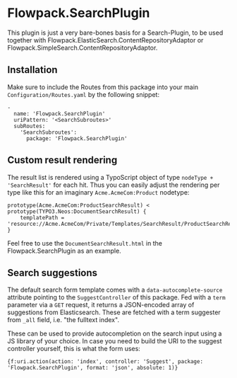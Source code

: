# Flowpack.SearchPlugin

This plugin is just a very bare-bones basis for a Search-Plugin, to be used together with
Flowpack.ElasticSearch.ContentRepositoryAdaptor or Flowpack.SimpleSearch.ContentRepositoryAdaptor.

## Installation

Make sure to include the Routes from this package into your main `Configuration/Routes.yaml` by the following snippet:

    -
      name: 'Flowpack.SearchPlugin'
      uriPattern: '<SearchSubroutes>'
      subRoutes:
        'SearchSubroutes':
          package: 'Flowpack.SearchPlugin'

## Custom result rendering

The result list is rendered using a TypoScript object of type `nodeType + 'SearchResult'` for each hit.
Thus you can easily adjust the rendering per type like this for an imaginary `Acme.AcmeCom:Product` nodetype:

    prototype(Acme.AcmeCom:ProductSearchResult) < prototype(TYPO3.Neos:DocumentSearchResult) {
        templatePath = 'resource://Acme.AcmeCom/Private/Templates/SearchResult/ProductSearchResult.html'
    }

Feel free to use the `DocumentSearchResult.html` in the Flowpack.SearchPlugin as an example.

## Search suggestions

The default search form template comes with a `data-autocomplete-source` attribute pointing to the 
`SuggestController` of this package. Fed with a `term` parameter via a `GET` request, it returns a
JSON-encoded array of suggestions from Elasticsearch. These are fetched with a term suggester from
`_all` field, i.e. "the fulltext index".

These can be used to provide autocompletion on the search input using a JS library of your choice.
In case you need to build the URI to the suggest controller yourself, this is what the form uses:

    {f:uri.action(action: 'index', controller: 'Suggest', package: 'Flowpack.SearchPlugin', format: 'json', absolute: 1)}
